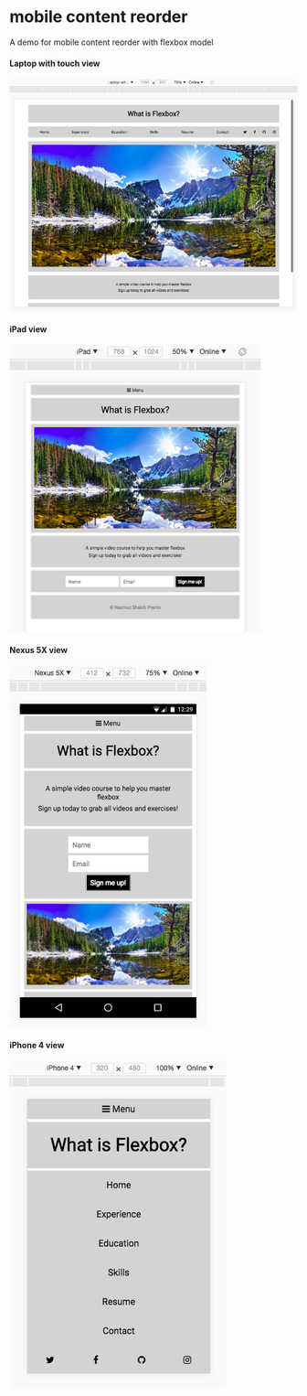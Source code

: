 # mobile content reorder
A demo for mobile content reorder with flexbox model

#### Laptop with touch view
![Laptop with touch view](./src/assets/Laptop%20with%20touch%20view.png)

#### iPad view
![iPad view](./src/assets/iPad%20view.png)

#### Nexus 5X view
![Nexus 5X view](./src/assets/Nexus%205X%20view.png)

#### iPhone 4 view
![Nexus 4 view](./src/assets/iPhone%204%20view.png)